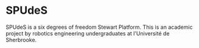 # SPUdeS 
SPUdeS is a six degrees of freedom Stewart Platform. This is an academic project by robotics engineering undergraduates at l'Université de Sherbrooke.
